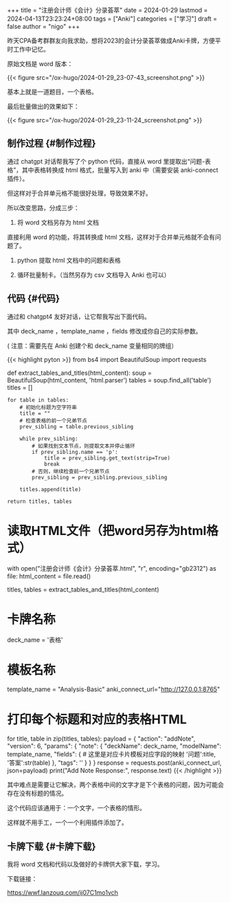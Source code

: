 +++
title = "注册会计师《会计》分录荟萃"
date = 2024-01-29
lastmod = 2024-04-13T23:23:24+08:00
tags = ["Anki"]
categories = ["学习"]
draft = false
author = "nigo"
+++

昨天CPA备考群群友向我求助，想将2023的会计分录荟萃做成Anki卡牌，方便平时工作中记忆。

原始文档是 word 版本：

{{< figure src="/ox-hugo/2024-01-29_23-07-43_screenshot.png" >}}

基本上就是一道题目，一个表格。

最后批量做出的效果如下：

{{< figure src="/ox-hugo/2024-01-29_23-11-24_screenshot.png" >}}


## 制作过程 {#制作过程}

通过 chatgpt 对话帮我写了个 python 代码，直接从 word 里提取出“问题-表格”，其中表格转换成 html 格式，批量写入到 anki 中（需要安装 anki-connect 插件）。

但这样对于合并单元格不能很好处理，导致效果不好。

所以改变思路，分成三步：

1.  将 word 文档另存为 html 文档

直接利用 word 的功能，将其转换成 html 文档，这样对于合并单元格就不会有问题了。

1.  python 提取 html 文档中的问题和表格

2.  循环批量制卡。（当然另存为 csv 文档导入 Anki 也可以）


## 代码 {#代码}

通过和 chatgpt4 友好对话，让它帮我写出下面代码。

其中 deck_name ，template_name ，fields 修改成你自己的实际参数。

( 注意：需要先在 Anki 创建个和 deck_name 变量相同的牌组）

{{< highlight pyton >}}
from bs4 import BeautifulSoup
import requests

def extract_tables_and_titles(html_content):
    soup = BeautifulSoup(html_content, 'html.parser')
    tables = soup.find_all('table')
    titles = []

    for table in tables:
        # 初始化标题为空字符串
        title = ""
        # 检查表格的前一个兄弟节点
        prev_sibling = table.previous_sibling

        while prev_sibling:
            # 如果找到文本节点，则提取文本并停止循环
            if prev_sibling.name == 'p':
                title = prev_sibling.get_text(strip=True)
                break
            # 否则，继续检查前一个兄弟节点
            prev_sibling = prev_sibling.previous_sibling

        titles.append(title)

    return titles, tables

# 读取HTML文件（把word另存为html格式）
with open("注册会计师《会计》分录荟萃.html", "r", encoding="gb2312") as file:
    html_content = file.read()

titles, tables = extract_tables_and_titles(html_content)


# 卡牌名称
deck_name = '表格'
# 模板名称
template_name = "Analysis-Basic"
anki_connect_url="http://127.0.0.1:8765"

# 打印每个标题和对应的表格HTML
for title, table in zip(titles, tables):
    payload = {
        "action": "addNote",
        "version": 6,
        "params": {
            "note": {
                "deckName": deck_name,
                "modelName": template_name,
                "fields": { # 这里是对应卡片模板对应字段的映射
                    '问题':title,
                    '答案':str(table)
                },
                "tags": ''
            }
        }
    }
    response = requests.post(anki_connect_url, json=payload)
    print("Add Note Response:", response.text)
{{< /highlight >}}

其中难点是需要让它解决，两个表格中间的文字才是下个表格的问题，因为可能会存在没有标题的情况。

这个代码应该通用于：一个文字，一个表格的情形。

这样就不用手工，一个一个利用插件添加了。


## 卡牌下载 {#卡牌下载}

我将 word 文档和代码以及做好的卡牌供大家下载，学习。

下载链接：

<https://wwf.lanzouq.com/ij07C1mo1vch>
